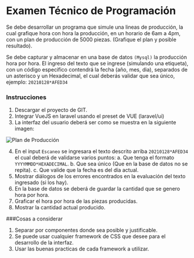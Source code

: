# Examen Técnico de Programación
Se debe desarrollar un programa que simule una lineas de producción, la cual grafique hora con hora la producción, en un horario de 6am a 4pm, con un plan de producción de 5000 piezas. (Grafique el plan y posible resultado).

Se debe capturar y almacenar en una base de datos `(Mysql)` la producción hora por hora. El ingreso del texto que se ingrese (simulando una etiqueta), con un código especifico contendrá la fecha (año, mes, dia), separados de un asterisco y un Hexadecimal, el cual deberás validar que sea único, ejemplo: `20210128*AFED34`

### Instrucciones

1. Descargar el proyecto de GIT.
2. Integrar VueJS en laravel usando el preset de VUE (laravel/ui)
3. La interfaz del usuario deberá ser como se muestra en la siguiente imagen:

![Plan de Producción](https://smkmx.com/wp-content/uploads/2022/01/ejemplo.png)

4. En el input `Escaneo` se ingresara el texto descrito arriba `20210128*AFED34` el cual deberá de validarse varios puntos:
a. Que tenga el formato `YYYYMMDD*HEXADECIMAL`.
b. Que sea único (Que en la base de datos no se repita).
c. Que valide que la fecha es del día actual.
5. Mostrar diálogos de los errores encontrados en la evaluación del texto ingresado (si los hay).
6. En la base de datos se deberá de guardar la cantidad que se genero hora por hora.
7. Graficar el hora por hora de las piezas producidas. 
8. Mostrar la cantidad actual producido.

###Cosas a considerar

1. Separar por componentes donde sea posible y justificable.
2. Se puede usar cualquier framework de CSS que desee para el desarrollo de la interfaz.
3. Usar las buenas practicas de cada framework a utilizar.
